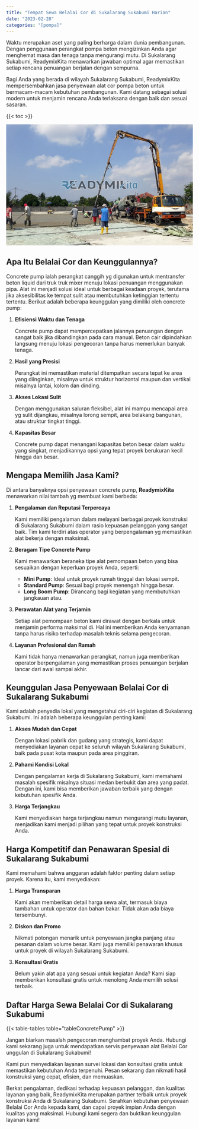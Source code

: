 ```yaml
---
title: "Tempat Sewa Belalai Cor di Sukalarang Sukabumi Harian"
date: "2023-02-28"
categories: "[pompa]"
---
```


Waktu merupakan aset yang paling berharga dalam dunia pembangunan. Dengan penggunaan perangkat pompa beton mengizinkan Anda agar menghemat masa dan tenaga tanpa mengurangi mutu. Di Sukalarang Sukabumi, ReadymixKita menawarkan jawaban optimal agar memastikan setiap rencana penuangan berjalan dengan sempurna.

Bagi Anda yang berada di wilayah Sukalarang Sukabumi, ReadymixKita mempersembahkan jasa penyewaan alat cor pompa beton untuk bermacam-macam kebutuhan pembangunan. Kami datang sebagai solusi modern untuk menjamin rencana Anda terlaksana dengan baik dan sesuai sasaran.

{{< toc >}}

![Tempat Sewa Belalai Cor di Sukalarang Sukabumi Harian](/images/pompa/sewa-pompa-12.jpg)

## Apa Itu Belalai Cor dan Keunggulannya?

Concrete pump ialah perangkat canggih yg digunakan untuk mentransfer beton liquid dari truk truk mixer menuju lokasi penuangan menggunakan pipa. Alat ini menjadi solusi ideal untuk berbagai keadaan proyek, terutama jika aksesibilitas ke tempat sulit atau membutuhkan ketinggian tertentu tertentu. Berikut adalah beberapa keunggulan yang dimiliki oleh concrete pump:

1. **Efisiensi Waktu dan Tenaga**

   Concrete pump dapat mempercepatkan jalannya penuangan dengan sangat baik jika dibandingkan pada cara manual. Beton cair dipindahkan langsung menuju lokasi pengecoran tanpa harus memerlukan banyak tenaga.

2. **Hasil yang Presisi**

   Perangkat ini memastikan material ditempatkan secara tepat ke area yang diinginkan, misalnya untuk struktur horizontal maupun dan vertikal misalnya lantai, kolom dan dinding.

3. **Akses Lokasi Sulit**

   Dengan menggunakan saluran fleksibel, alat ini mampu mencapai area yg sulit dijangkau, misalnya lorong sempit, area belakang bangunan, atau struktur tingkat tinggi.

4. **Kapasitas Besar**

   Concrete pump dapat menangani kapasitas beton besar dalam waktu yang singkat, menjadikannya opsi yang tepat proyek berukuran kecil hingga dan besar.

## Mengapa Memilih Jasa Kami?

Di antara banyaknya opsi penyewaan concrete pump, **ReadymixKita** menawarkan nilai tambah yg membuat kami berbeda:

1. **Pengalaman dan Reputasi Terpercaya**

   Kami memiliki pengalaman dalam melayani berbagai proyek konstruksi di Sukalarang Sukabumi dalam rasio kepuasan pelanggan yang sangat baik. Tim kami terdiri atas operator yang berpengalaman yg memastikan alat bekerja dengan maksimal.

2. **Beragam Tipe Concrete Pump**

   Kami menawarkan beraneka tipe alat pemompaan beton yang bisa sesuaikan dengan keperluan proyek Anda, seperti:
   - **Mini Pump**: Ideal untuk proyek rumah tinggal dan lokasi sempit.
   - **Standard Pump**: Sesuai bagi proyek menengah hingga besar.
   - **Long Boom Pump**: Dirancang bagi kegiatan yang membutuhkan jangkauan atau.

3. **Perawatan Alat yang Terjamin**

   Setiap alat pemompaan beton kami dirawat dengan berkala untuk menjamin performa maksimal di. Hal ini memberikan Anda kenyamanan tanpa harus risiko terhadap masalah teknis selama pengecoran.

4. **Layanan Profesional dan Ramah**

   Kami tidak hanya menawarkan perangkat, namun juga memberikan operator berpengalaman yang memastikan proses penuangan berjalan lancar dari awal sampai akhir.

## Keunggulan Jasa Penyewaan Belalai Cor di Sukalarang Sukabumi

Kami adalah penyedia lokal yang mengetahui ciri-ciri kegiatan di Sukalarang Sukabumi. Ini adalah beberapa keunggulan penting kami:

1. **Akses Mudah dan Cepat**

   Dengan lokasi pabrik dan gudang yang strategis, kami dapat menyediakan layanan cepat ke seluruh wilayah Sukalarang Sukabumi, baik pada pusat kota maupun pada area pinggiran.

2. **Pahami Kondisi Lokal**

   Dengan pengalaman kerja di Sukalarang Sukabumi, kami memahami masalah spesifik misalnya situasi medan berbukit dan area yang padat. Dengan ini, kami bisa memberikan jawaban terbaik yang dengan kebutuhan spesifik Anda.

3. **Harga Terjangkau**

   Kami menyediakan harga terjangkau namun mengurangi mutu layanan, menjadikan kami menjadi pilihan yang tepat untuk proyek konstruksi Anda.

## Harga Kompetitif dan Penawaran Spesial di Sukalarang Sukabumi

Kami memahami bahwa anggaran adalah faktor penting dalam setiap proyek. Karena itu, kami menyediakan:

1. **Harga Transparan**

   Kami akan memberikan detail harga sewa alat, termasuk biaya tambahan untuk operator dan bahan bakar. Tidak akan ada biaya tersembunyi.

2. **Diskon dan Promo**

   Nikmati potongan menarik untuk penyewaan jangka panjang atau pesanan dalam volume besar. Kami juga memiliki penawaran khusus untuk proyek di wilayah Sukalarang Sukabumi.

3. **Konsultasi Gratis**

   Belum yakin alat apa yang sesuai untuk kegiatan Anda? Kami siap memberikan konsultasi gratis untuk menolong Anda memilih solusi terbaik.

## Daftar Harga Sewa Belalai Cor di Sukalarang Sukabumi

{{< table-tables table="tableConcretePump" >}}

Jangan biarkan masalah pengecoran menghambat proyek Anda. Hubungi kami sekarang juga untuk mendapatkan servis penyewaan alat Belalai Cor unggulan di Sukalarang Sukabumi!

Kami pun menyediakan layanan survei lokasi dan konsultasi gratis untuk memastikan kebutuhan Anda terpenuhi. Pesan sekarang dan nikmati hasil konstruksi yang cepat, efisien, dan memuaskan.

Berkat pengalaman, dedikasi terhadap kepuasan pelanggan, dan kualitas layanan yang baik, ReadymixKita merupakan partner terbaik untuk proyek konstruksi Anda di Sukalarang Sukabumi. Serahkan kebutuhan penyewaan Belalai Cor Anda kepada kami, dan capai proyek impian Anda dengan kualitas yang maksimal. Hubungi kami segera dan buktikan keunggulan layanan kami!